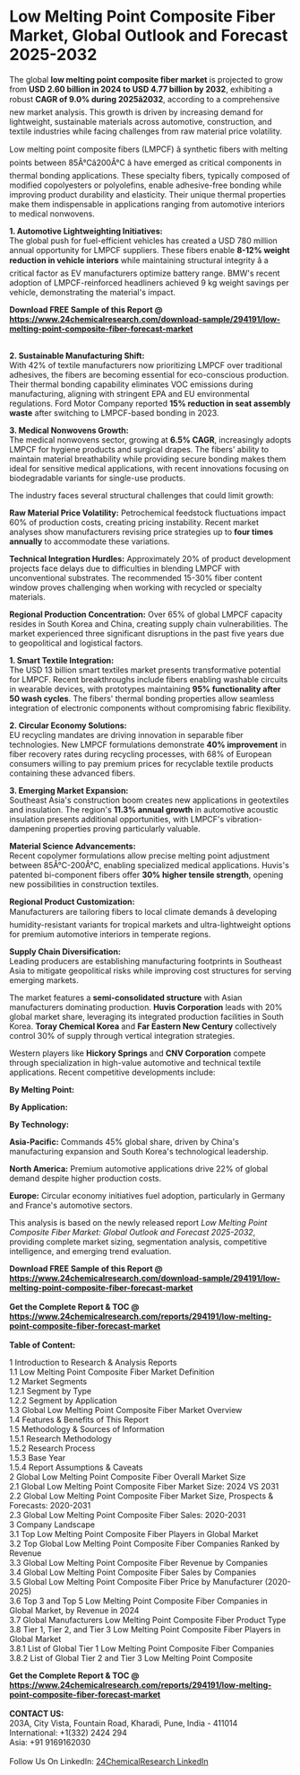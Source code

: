 <h1>Low Melting Point Composite Fiber Market, Global Outlook and Forecast 2025-2032</h1><p>The global <strong>low melting point composite fiber market</strong> is projected to grow from <strong>USD 2.60 billion in 2024 to USD 4.77 billion by 2032</strong>, exhibiting a robust <strong>CAGR of 9.0% during 2025â2032</strong>, according to a comprehensive new market analysis. This growth is driven by increasing demand for lightweight, sustainable materials across automotive, construction, and textile industries while facing challenges from raw material price volatility.</p><p>Low melting point composite fibers (LMPCF) â synthetic fibers with melting points between 85Â°Câ200Â°C â have emerged as critical components in thermal bonding applications. These specialty fibers, typically composed of modified copolyesters or polyolefins, enable adhesive-free bonding while improving product durability and elasticity. Their unique thermal properties make them indispensable in applications ranging from automotive interiors to medical nonwovens.</p><p><strong>1. Automotive Lightweighting Initiatives:</strong><br>
The global push for fuel-efficient vehicles has created a USD 780 million annual opportunity for LMPCF suppliers. These fibers enable <strong>8-12% weight reduction in vehicle interiors</strong> while maintaining structural integrity â a critical factor as EV manufacturers optimize battery range. BMW's recent adoption of LMPCF-reinforced headliners achieved 9 kg weight savings per vehicle, demonstrating the material's impact.</p><div><b>Download FREE Sample of this Report @ 
            <a href="https://www.24chemicalresearch.com/download-sample/294191/low-melting-point-composite-fiber-forecast-market">
            https://www.24chemicalresearch.com/download-sample/294191/low-melting-point-composite-fiber-forecast-market</a></b></div><br><p><strong>2. Sustainable Manufacturing Shift:</strong><br>
With 42% of textile manufacturers now prioritizing LMPCF over traditional adhesives, the fibers are becoming essential for eco-conscious production. Their thermal bonding capability eliminates VOC emissions during manufacturing, aligning with stringent EPA and EU environmental regulations. Ford Motor Company reported <strong>15% reduction in seat assembly waste</strong> after switching to LMPCF-based bonding in 2023.</p><p><strong>3. Medical Nonwovens Growth:</strong><br>
The medical nonwovens sector, growing at <strong>6.5% CAGR</strong>, increasingly adopts LMPCF for hygiene products and surgical drapes. The fibers' ability to maintain material breathability while providing secure bonding makes them ideal for sensitive medical applications, with recent innovations focusing on biodegradable variants for single-use products.</p><p>The industry faces several structural challenges that could limit growth:</p><p><strong>Raw Material Price Volatility:</strong> Petrochemical feedstock fluctuations impact 60% of production costs, creating pricing instability. Recent market analyses show manufacturers revising price strategies up to <strong>four times annually</strong> to accommodate these variations.</p><p><strong>Technical Integration Hurdles:</strong> Approximately 20% of product development projects face delays due to difficulties in blending LMPCF with unconventional substrates. The recommended 15-30% fiber content window proves challenging when working with recycled or specialty materials.</p><p><strong>Regional Production Concentration:</strong> Over 65% of global LMPCF capacity resides in South Korea and China, creating supply chain vulnerabilities. The market experienced three significant disruptions in the past five years due to geopolitical and logistical factors.</p><p><strong>1. Smart Textile Integration:</strong><br>
The USD 13 billion smart textiles market presents transformative potential for LMPCF. Recent breakthroughs include fibers enabling washable circuits in wearable devices, with prototypes maintaining <strong>95% functionality after 50 wash cycles</strong>. The fibers' thermal bonding properties allow seamless integration of electronic components without compromising fabric flexibility.</p><p><strong>2. Circular Economy Solutions:</strong><br>
EU recycling mandates are driving innovation in separable fiber technologies. New LMPCF formulations demonstrate <strong>40% improvement</strong> in fiber recovery rates during recycling processes, with 68% of European consumers willing to pay premium prices for recyclable textile products containing these advanced fibers.</p><p><strong>3. Emerging Market Expansion:</strong><br>
Southeast Asia's construction boom creates new applications in geotextiles and insulation. The region's <strong>11.3% annual growth</strong> in automotive acoustic insulation presents additional opportunities, with LMPCF's vibration-dampening properties proving particularly valuable.</p><p><strong>Material Science Advancements:</strong><br>
	Recent copolymer formulations allow precise melting point adjustment between 85Â°C-200Â°C, enabling specialized medical applications. Huvis's patented bi-component fibers offer <strong>30% higher tensile strength</strong>, opening new possibilities in construction textiles.</p><p><strong>Regional Product Customization:</strong><br>
	Manufacturers are tailoring fibers to local climate demands â developing humidity-resistant variants for tropical markets and ultra-lightweight options for premium automotive interiors in temperate regions.</p><p><strong>Supply Chain Diversification:</strong><br>
	Leading producers are establishing manufacturing footprints in Southeast Asia to mitigate geopolitical risks while improving cost structures for serving emerging markets.</p><p>The market features a <strong>semi-consolidated structure</strong> with Asian manufacturers dominating production. <strong>Huvis Corporation</strong> leads with 20% global market share, leveraging its integrated production facilities in South Korea. <strong>Toray Chemical Korea</strong> and <strong>Far Eastern New Century</strong> collectively control 30% of supply through vertical integration strategies.</p><p>Western players like <strong>Hickory Springs</strong> and <strong>CNV Corporation</strong> compete through specialization in high-value automotive and technical textile applications. Recent competitive developments include:</p><p><strong>By Melting Point:</strong></p><p><strong>By Application:</strong></p><p><strong>By Technology:</strong></p><p><strong>Asia-Pacific:</strong> Commands 45% global share, driven by China's manufacturing expansion and South Korea's technological leadership.</p><p><strong>North America:</strong> Premium automotive applications drive 22% of global demand despite higher production costs.</p><p><strong>Europe:</strong> Circular economy initiatives fuel adoption, particularly in Germany and France's automotive sectors.</p><p>This analysis is based on the newly released report <em>Low Melting Point Composite Fiber Market: Global Outlook and Forecast 2025-2032</em>, providing complete market sizing, segmentation analysis, competitive intelligence, and emerging trend evaluation.</p><div><b>Download FREE Sample of this Report @ 
            <a href="https://www.24chemicalresearch.com/download-sample/294191/low-melting-point-composite-fiber-forecast-market">
            https://www.24chemicalresearch.com/download-sample/294191/low-melting-point-composite-fiber-forecast-market</a></b></div><br><div><b>Get the Complete Report & TOC @ 
            <a href="https://www.24chemicalresearch.com/reports/294191/low-melting-point-composite-fiber-forecast-market">
            https://www.24chemicalresearch.com/reports/294191/low-melting-point-composite-fiber-forecast-market</a></b></div><br>
            <b>Table of Content:</b><p>1 Introduction to Research & Analysis Reports<br />
 1.1 Low Melting Point Composite Fiber Market Definition<br />
 1.2 Market Segments<br />
 1.2.1 Segment by Type<br />
 1.2.2 Segment by Application<br />
 1.3 Global Low Melting Point Composite Fiber Market Overview<br />
 1.4 Features & Benefits of This Report<br />
 1.5 Methodology & Sources of Information<br />
 1.5.1 Research Methodology<br />
 1.5.2 Research Process<br />
 1.5.3 Base Year<br />
 1.5.4 Report Assumptions & Caveats<br />
2 Global Low Melting Point Composite Fiber Overall Market Size<br />
 2.1 Global Low Melting Point Composite Fiber Market Size: 2024 VS 2031<br />
 2.2 Global Low Melting Point Composite Fiber Market Size, Prospects & Forecasts: 2020-2031<br />
 2.3 Global Low Melting Point Composite Fiber Sales: 2020-2031<br />
3 Company Landscape<br />
 3.1 Top Low Melting Point Composite Fiber Players in Global Market<br />
 3.2 Top Global Low Melting Point Composite Fiber Companies Ranked by Revenue<br />
 3.3 Global Low Melting Point Composite Fiber Revenue by Companies<br />
 3.4 Global Low Melting Point Composite Fiber Sales by Companies<br />
 3.5 Global Low Melting Point Composite Fiber Price by Manufacturer (2020-2025)<br />
 3.6 Top 3 and Top 5 Low Melting Point Composite Fiber Companies in Global Market, by Revenue in 2024<br />
 3.7 Global Manufacturers Low Melting Point Composite Fiber Product Type<br />
 3.8 Tier 1, Tier 2, and Tier 3 Low Melting Point Composite Fiber Players in Global Market<br />
 3.8.1 List of Global Tier 1 Low Melting Point Composite Fiber Companies<br />
 3.8.2 List of Global Tier 2 and Tier 3 Low Melting Point Composite</p><div><b>Get the Complete Report & TOC @ 
            <a href="https://www.24chemicalresearch.com/reports/294191/low-melting-point-composite-fiber-forecast-market">
            https://www.24chemicalresearch.com/reports/294191/low-melting-point-composite-fiber-forecast-market</a></b></div><br><b>CONTACT US:</b><br>
            203A, City Vista, Fountain Road, Kharadi, Pune, India - 411014<br>
            International: +1(332) 2424 294<br>
            Asia: +91 9169162030 <br><br>
            Follow Us On LinkedIn: <a href="https://www.linkedin.com/company/24chemicalresearch/">24ChemicalResearch LinkedIn</a>